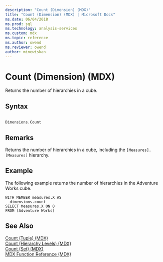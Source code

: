 ```yaml
---
description: "Count (Dimension) (MDX)"
title: "Count (Dimension) (MDX) | Microsoft Docs"
ms.date: 06/04/2018
ms.prod: sql
ms.technology: analysis-services
ms.custom: mdx
ms.topic: reference
ms.author: owend
ms.reviewer: owend
author: minewiskan
---
```

# Count (Dimension) (MDX)


  Returns the number of hierarchies in a cube.  
  
## Syntax  
  
```  
  
Dimensions.Count   
```  
  
## Remarks  
 Returns the number of hierarchies in a cube, including the `[Measures].[Measures]` hierarchy.  
  
## Example  
 The following example returns the number of hierarchies in the Adventure Works cube.  
  
```  
WITH MEMBER measures.X AS  
  dimensions.count   
SELECT Measures.X ON 0  
FROM [Adventure Works]  
```  
  
## See Also  
 [Count &#40;Tuple&#41; &#40;MDX&#41;](../mdx/count-tuple-mdx.md)   
 [Count &#40;Hierarchy Levels&#41; &#40;MDX&#41;](../mdx/count-hierarchy-levels-mdx.md)   
 [Count &#40;Set&#41; &#40;MDX&#41;](../mdx/count-set-mdx.md)   
 [MDX Function Reference &#40;MDX&#41;](../mdx/mdx-function-reference-mdx.md)  
  
  

